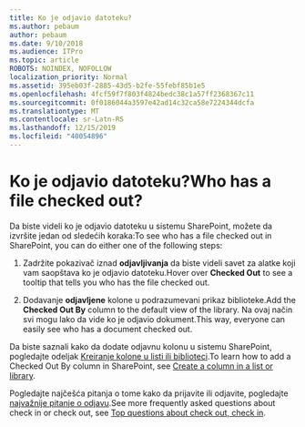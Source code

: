 ```yaml
---
title: Ko je odjavio datoteku?
ms.author: pebaum
author: pebaum
ms.date: 9/10/2018
ms.audience: ITPro
ms.topic: article
ROBOTS: NOINDEX, NOFOLLOW
localization_priority: Normal
ms.assetid: 395eb03f-2885-43d5-b2fe-55febf85b1e5
ms.openlocfilehash: 4fcf59f7f803f4824bedc38c1a57ff2368367c11
ms.sourcegitcommit: 0f0186044a3597e42ad14c32ca58e7224344dcfa
ms.translationtype: MT
ms.contentlocale: sr-Latn-RS
ms.lasthandoff: 12/15/2019
ms.locfileid: "40054896"
---
```

# <a name="who-has-a-file-checked-out"></a><span data-ttu-id="52baf-102">Ko je odjavio datoteku?</span><span class="sxs-lookup"><span data-stu-id="52baf-102">Who has a file checked out?</span></span>

<span data-ttu-id="52baf-103">Da biste videli ko je odjavio datoteku u sistemu SharePoint, možete da izvršite jedan od sledećih koraka:</span><span class="sxs-lookup"><span data-stu-id="52baf-103">To see who has a file checked out in SharePoint, you can do either one of the following steps:</span></span>
  
1. <span data-ttu-id="52baf-104">Zadržite pokazivač iznad **odjavljivanja** da biste videli savet za alatke koji vam saopštava ko je odjavio datoteku.</span><span class="sxs-lookup"><span data-stu-id="52baf-104">Hover over **Checked Out** to see a tooltip that tells you who has the file checked out.</span></span> 
    
2. <span data-ttu-id="52baf-105">Dodavanje **odjavljene** kolone u podrazumevani prikaz biblioteke.</span><span class="sxs-lookup"><span data-stu-id="52baf-105">Add the **Checked Out By** column to the default view of the library.</span></span> <span data-ttu-id="52baf-106">Na ovaj način svi mogu lako da vide ko je odjavio dokument.</span><span class="sxs-lookup"><span data-stu-id="52baf-106">This way, everyone can easily see who has a document checked out.</span></span> 
    
<span data-ttu-id="52baf-107">Da biste saznali kako da dodate odjavnu kolonu u sistemu SharePoint, pogledajte odeljak [Kreiranje kolone u listi ili biblioteci](https://go.microsoft.com/fwlink/?linkid=2019591).</span><span class="sxs-lookup"><span data-stu-id="52baf-107">To learn how to add a Checked Out By column in SharePoint, see [Create a column in a list or library](https://go.microsoft.com/fwlink/?linkid=2019591).</span></span> 
  
<span data-ttu-id="52baf-108">Pogledajte najčešća pitanja o tome kako da prijavite ili odjavite, pogledajte [najvažnije pitanje o odjavu](https://go.microsoft.com/fwlink/?linkid=2018786).</span><span class="sxs-lookup"><span data-stu-id="52baf-108">See more frequently asked questions about check in or check out, see [Top questions about check out, check in](https://go.microsoft.com/fwlink/?linkid=2018786).</span></span>
  

